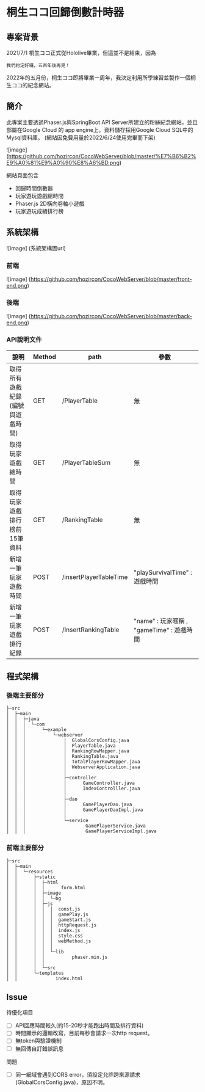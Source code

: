 桐生ココ回歸倒數計時器
===
## 專案背景

2021/7/1 桐生ココ正式從Hololive畢業，但這並不是結束，因為

`我們約定好囉，五百年後再見！`

2022年的五月份，桐生ココ即將畢業一周年，我決定利用所學練習並製作一個桐生ココ的紀念網站。

## 簡介

此專案主要透過Phaser.js與SpringBoot API Server所建立的粉絲紀念網站，並且部屬在Google Cloud 的 app engine上，資料儲存採用Google Cloud SQL中的Mysql資料庫。 (網站因免費用量於2022/6/24使用完畢而下架)

![image] (https://github.com/hozircon/CocoWebServer/blob/master/%E7%B6%B2%E9%A0%81%E9%A0%90%E8%A6%BD.png)

網站頁面包含

+ 回歸時間倒數器
+ 玩家遊玩遊戲總時間
+ Phaser.js 2D橫向卷軸小遊戲
+ 玩家遊玩成績排行榜

## 系統架構

![image] (系統架構圖url)

### 前端
![image] (https://github.com/hozircon/CocoWebServer/blob/master/front-end.png)
### 後端
![image] (https://github.com/hozircon/CocoWebServer/blob/master/back-end.png)
### API說明文件


| 說明 | Method | path | 參數|
| ---- | ---- | ---- | ----|
| 取得所有遊戲紀錄(編號與遊戲時間) | GET | /PlayerTable | 無 |
| 取得玩家遊戲總時間 | GET | /PlayerTableSum | 無 |
| 取得玩家遊戲排行榜前15筆資料 | GET | /RankingTable | 無 |
| 新增一筆玩家遊戲時間 | POST | /insertPlayerTableTime | "playSurvivalTime" : 遊戲時間|
| 新增一筆玩家遊戲排行紀錄 | POST | /InsertRankingTable | "name" : 玩家暱稱 , "gameTime" : 遊戲時間 |

## 程式架構

### 後端主要部分

    ├─src
    │  ├─main
    │  │  ├─java
    │  │  │  └─com
    │  │  │      └─example
    │  │  │          └─webserver
    │  │  │              │  GlobalCorsConfig.java
    │  │  │              │  PlayerTable.java
    │  │  │              │  RankingRowMapper.java
    │  │  │              │  RankingTable.java
    │  │  │              │  TotalPlayerRowMapper.java
    │  │  │              │  WebserverApplication.java
    │  │  │              │  
    │  │  │              ├─controller
    │  │  │              │      GameController.java
    │  │  │              │      IndexControlller.java
    │  │  │              │      
    │  │  │              ├─dao
    │  │  │              │      GamePlayerDao.java
    │  │  │              │      GamePlayerDaoImpl.java
    │  │  │              │      
    │  │  │              └─service
    │  │  │                      GamePlayerService.java
    │  │  │                      GamePlayerServiceImpl.java

### 前端主要部分

    ├─src
    │  ├─main
    │  │  └─resources
    │  │      ├─static
    │  │      │  ├─html
    │  │      │  │      form.html
    │  │      │  ├─image
    │  │      │  │  └─bg
    │  │      │  ├─js
    │  │      │  │  │  const.js
    │  │      │  │  │  gamePlay.js
    │  │      │  │  │  gameStart.js
    │  │      │  │  │  httpRequest.js
    │  │      │  │  │  index.js
    │  │      │  │  │  style.css
    │  │      │  │  │  webMethod.js
    │  │      │  │  │  
    │  │      │  │  └─lib
    │  │      │  │          phaser.min.js
    │  │      │  │          
    │  │      │  └─src
    │  │      └─templates
    │  │              index.html
   

## Issue

待優化項目
- [ ] API回應時間較久(約15-20秒才能跑出時間及排行資料)
- [ ] 時間顯示的邏輯改寫，目前每秒會請求一次http request。
- [ ] 無token與驗證機制
- [ ] 無回傳自訂錯誤訊息

問題
- [ ] 同一網域會遇到CORS error，須設定允許跨來源請求(GlobalCorsConfig.java)，原因不明。
